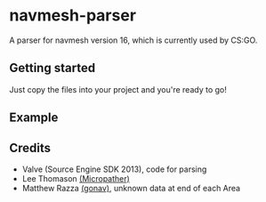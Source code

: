 # navmesh-parser
 
A parser for navmesh version 16, which is currently used by CS:GO.

## Getting started

Just copy the files into your project and you're ready to go!

## Example

## Credits

- Valve (Source Engine SDK 2013), code for parsing
- Lee Thomason [(Micropather)](https://github.com/leethomason/MicroPather)
- Matthew Razza [(gonav)](https://github.com/mrazza/gonav), unknown data at end of each Area
